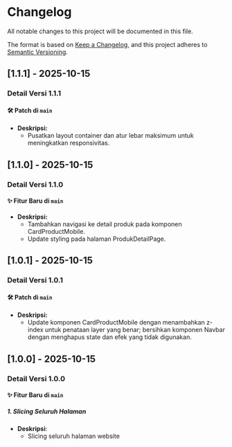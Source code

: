 # Changelog

All notable changes to this project will be documented in this file.

The format is based on [Keep a Changelog](https://keepachangelog.com/en/1.1.0/),
and this project adheres to [Semantic Versioning](https://semver.org/spec/v2.0.0.html).

## [1.1.1] - 2025-10-15

### Detail Versi 1.1.1

#### 🛠️ Patch di `main`

- **Deskripsi:**
  - Pusatkan layout container dan atur lebar maksimum untuk meningkatkan responsivitas.

## [1.1.0] - 2025-10-15

### Detail Versi 1.1.0

#### ✨ Fitur Baru di `main`

- **Deskripsi:**
  - Tambahkan navigasi ke detail produk pada komponen CardProductMobile.
  - Update styling pada halaman ProdukDetailPage.

## [1.0.1] - 2025-10-15

### Detail Versi 1.0.1

#### 🛠️ Patch di `main`

- **Deskripsi:**
  - Update komponen CardProductMobile dengan menambahkan z-index untuk penataan layer yang benar; bersihkan komponen Navbar dengan menghapus state dan efek yang tidak digunakan.

## [1.0.0] - 2025-10-15

### Detail Versi 1.0.0

#### ✨ Fitur Baru di `main`

##### 1. Slicing Seluruh Halaman

- **Deskripsi**:
  - Slicing seluruh halaman website
